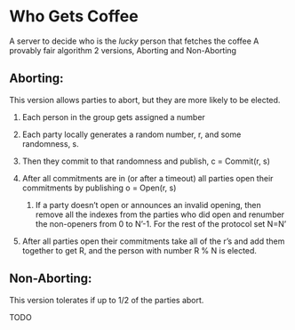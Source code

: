 # Who Gets Coffee

A server to decide who is the *lucky* person that fetches the coffee
A provably fair algorithm
2 versions, Aborting and Non-Aborting

## Aborting:

This version allows parties to abort, but they are more likely to be elected.

1. Each person in the group gets assigned a number

1. Each party locally generates a random number, r, and some randomness, s.

1. Then they commit to that randomness and publish, c = Commit(r, s)

1. After all commitments are in (or after a timeout) all parties open their commitments by publishing o = Open(r, s)
    1. If a party doesn’t open or announces an invalid opening, then remove all the indexes from the parties who did open and renumber the non-openers from 0 to N’-1.  For the rest of the protocol set N=N’

1. After all parties open their commitments take all of the r’s and add them together to get R, and the person with number R % N is elected.




## Non-Aborting:

This version tolerates if up to 1/2 of the parties abort.

TODO